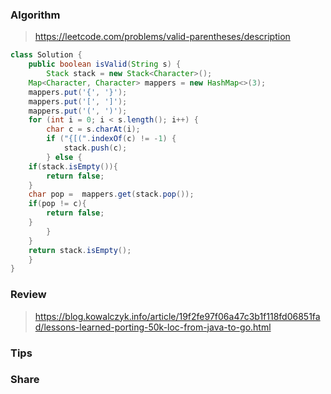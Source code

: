 ### Algorithm
> https://leetcode.com/problems/valid-parentheses/description

```java
class Solution {
    public boolean isValid(String s) {
        Stack stack = new Stack<Character>();
	Map<Character, Character> mappers = new HashMap<>(3);
	mappers.put('{', '}');
	mappers.put('[', ']');
	mappers.put('(', ')');
	for (int i = 0; i < s.length(); i++) {
		char c = s.charAt(i);
		if ("{[(".indexOf(c) != -1) {
			stack.push(c);
		} else {
	if(stack.isEmpty()){
	    return false;
	}
	char pop =  mappers.get(stack.pop());
	if(pop != c){
	    return false;
	}
		}
	}
	return stack.isEmpty();
    }
}
```

### Review
> https://blog.kowalczyk.info/article/19f2fe97f06a47c3b1f118fd06851fad/lessons-learned-porting-50k-loc-from-java-to-go.html

### Tips
> 

### Share
